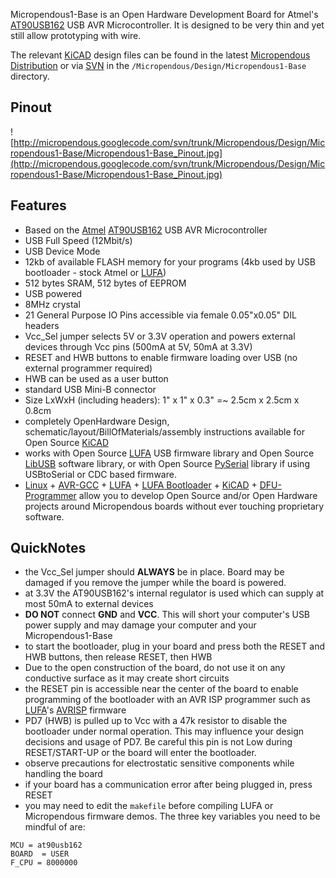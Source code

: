 Micropendous1-Base is an Open Hardware Development Board for Atmel's [AT90USB162](http://www.atmel.com/dyn/products/product_card.asp?PN=AT90USB162) USB AVR Microcontroller.  It is designed to be very thin and yet still allow prototyping with wire.

The relevant [KiCAD](http://www.lis.inpg.fr/realise_au_lis/kicad/) design files can be found in the latest [Micropendous Distribution](http://code.google.com/p/micropendous/downloads/list) or via [SVN](http://code.google.com/p/micropendous/source/checkout) in the `/Micropendous/Design/Micropendous1-Base` directory.

## Pinout ##

![http://micropendous.googlecode.com/svn/trunk/Micropendous/Design/Micropendous1-Base/Micropendous1-Base_Pinout.jpg](http://micropendous.googlecode.com/svn/trunk/Micropendous/Design/Micropendous1-Base/Micropendous1-Base_Pinout.jpg)

## Features ##
  * Based on the [Atmel](http://www.atmel.com) [AT90USB162](http://www.atmel.com/dyn/products/product_card.asp?PN=AT90USB162) USB AVR Microcontroller
  * USB Full Speed (12Mbit/s)
  * USB Device Mode
  * 12kb of available FLASH memory for your programs (4kb used by USB bootloader - stock Atmel or [LUFA](http://code.google.com/p/micropendous/source/browse/trunk/Micropendous/Firmware/BootloaderDFU))
  * 512 bytes SRAM, 512 bytes of EEPROM
  * USB powered
  * 8MHz crystal
  * 21 General Purpose IO Pins accessible via female 0.05"x0.05" DIL headers
  * Vcc\_Sel jumper selects 5V or 3.3V operation and powers external devices through Vcc pins (500mA at 5V, 50mA at 3.3V)
  * RESET and HWB buttons to enable firmware loading over USB (no external programmer required)
  * HWB can be used as a user button
  * standard USB Mini-B connector
  * Size LxWxH (including headers): 1" x 1" x 0.3" =~ 2.5cm x 2.5cm x 0.8cm
  * completely OpenHardware Design, schematic/layout/BillOfMaterials/assembly instructions available for Open Source [KiCAD](http://www.lis.inpg.fr/realise_au_lis/kicad/)
  * works with Open Source [LUFA](http://www.fourwalledcubicle.com/LUFA.php) USB firmware library and Open Source [LibUSB](http://libusb.sourceforge.net) software library, or with Open Source [PySerial](http://pyserial.wiki.sourceforge.net/pySerial) library if using USBtoSerial or CDC based firmware.
  * [Linux](http://www.linux.org/) + [AVR-GCC](http://gcc.gnu.org/) + [LUFA](http://www.fourwalledcubicle.com/LUFA.php) + [LUFA Bootloader](http://www.fourwalledcubicle.com/LUFA.php) + [KiCAD](http://kicad.sourceforge.net) + [DFU-Programmer](http://dfu-programmer.sourceforge.net/) allow you to develop Open Source and/or Open Hardware projects around Micropendous boards without ever touching proprietary software.

## QuickNotes ##
  * the Vcc\_Sel jumper should **ALWAYS** be in place.  Board may be damaged if you remove the jumper while the board is powered.
  * at 3.3V the AT90USB162's internal regulator is used which can supply at most 50mA to external devices
  * **DO NOT** connect **GND** and **VCC**.  This will short your computer's USB power supply and may damage your computer and your Micropendous1-Base
  * to start the bootloader, plug in your board and press both the RESET and HWB buttons, then release RESET, then HWB
  * Due to the open construction of the board, do not use it on any conductive surface as it may create short circuits
  * the RESET pin is accessible near the center of the board to enable programming of the bootloader with an AVR ISP programmer such as [LUFA](http://www.fourwalledcubicle.com/LUFA.php)'s [AVRISP](AVRISP.md) firmware
  * PD7 (HWB) is pulled up to Vcc with a 47k resistor to disable the bootloader under normal operation.  This may influence your design decisions and usage of PD7.  Be careful this pin is not Low during RESET/START-UP or the board will enter the bootloader.
  * observe precautions for electrostatic sensitive components while handling the board
  * if your board has a communication error after being plugged in, press RESET
  * you may need to edit the `makefile` before compiling LUFA or Micropendous firmware demos.  The three key variables you need to be mindful of are:
```
MCU = at90usb162
BOARD  = USER
F_CPU = 8000000
```